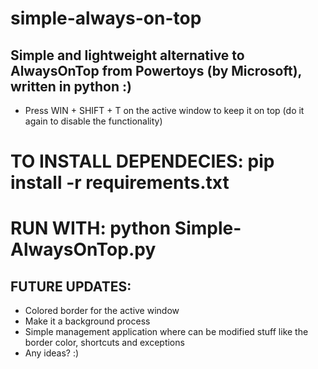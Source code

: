 # simple-always-on-top
## Simple and lightweight alternative to AlwaysOnTop from Powertoys (by Microsoft), written in python :)
- Press WIN + SHIFT + T on the active window to keep it on top (do it again to disable the functionality)

# TO INSTALL DEPENDECIES: pip install -r requirements.txt
# RUN WITH: python Simple-AlwaysOnTop.py

## FUTURE UPDATES:
 - Colored border for the active window
 - Make it a background process
 - Simple management application where can be modified stuff like the border color, shortcuts and exceptions
 - Any ideas? :)